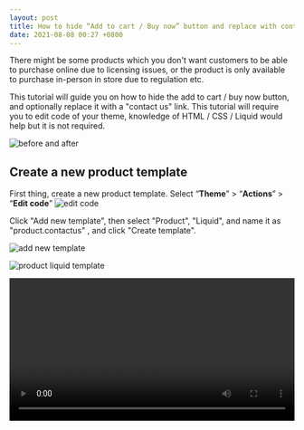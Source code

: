 ```yaml
---
layout: post
title: How to hide “Add to cart / Buy now” button and replace with contact us link
date: 2021-08-08 00:27 +0800
---
```


There might be some products which you don't want customers to be able to purchase online due to licensing issues, or the product is only available to purchase in-person in store due to regulation etc.

This tutorial will guide you on how to hide the add to cart / buy now button, and optionally replace it with a "contact us" link. This tutorial will require you to edit code of your theme, knowledge of HTML / CSS / Liquid would help but it is not required. 

![before and after](https://img.yagisoftware.com/8-hide-add-to-cart-button-and-add-contact-us/beforeafter.png)

## Create a new product template
First thing, create a new product template. Select “**Theme**” > “**Actions**” > “**Edit code**”
![edit code](https://img.yagisoftware.com/4-how-to-customize-sorting-options-on-collection-page/edit_code.png)

Click "Add new template", then select "Product", "Liquid", and name it as "product.contactus" , and click "Create template".

![add new template](https://img.yagisoftware.com/8-hide-add-to-cart-button-and-add-contact-us/add_new_template.png)

![product liquid template](https://img.yagisoftware.com/8-hide-add-to-cart-button-and-add-contact-us/product_contact_us_new.png)



<video style="width: 100%;" controls>
  <source src="https://img.yagisoftware.com/8-hide-add-to-cart-button-and-add-contact-us/containerclass.mp4" type="video/mp4">
Your browser does not support the video tag.
</video>